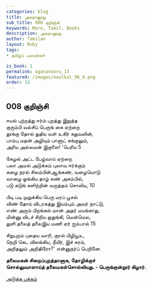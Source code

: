 ```yaml
---
categories: blog
title: அகநானூறு 
sub_title: 008 குறிஞ்சி
keywords: More, Tamil, Books
description: அகநானூறு 
author: Tamilan
layout: Ruby
tags:
- தமிழ்ப் புலவர்கள் 

is_book: 1
permalink: agananooru_13
featured: /images/noolkal_96_6.png
order: 13
---
```



## 008 குறிஞ்சி

ஈயல் புற்றத்து ஈர்ம் புறத்து இறுத்த  
குரும்பி வல்சிப் பெருங் கை ஏற்றை  
தூங்கு தோல் துதிய வள் உகிர் கதுவலின்,  
பாம்பு மதன் அழியும் பானாட் கங்குலும்,  
அரிய அல்லமன் இகுளை! 'பெரிய 5

கேழல் அட்ட பேழ்வாய் ஏற்றை  
பலா அமல் அடுக்கம் புலாவ ஈர்க்கும்  
கழை நரல் சிலம்பின்ஆங்கண், வழையொடு  
வாழை ஓங்கிய தாழ் கண் அசும்பில்,  
படு கடுங் களிற்றின் வருத்தம் சொலிய, 10

பிடி படி முறுக்கிய பெரு மரப் பூசல்  
விண் தோய் விடரகத்து இயம்பும் அவர் நாட்டு,  
எண் அரும் பிறங்கல் மான் அதர் மயங்காது,  
மின்னு விடச் சிறிய ஒதுங்கி, மென்மெல,  
துளி தலைத் தலைஇய மணி ஏர் ஐம்பால் 15

சிறுபுறம் புதைய வாரி, குரல் பிழியூஉ,  
நெறி கெட விலங்கிய, நீயிர், இச் சுரம்,  
அறிதலும் அறிதிரோ?' என்னுநர்ப் பெறினே.

**தலைமகன் சிறைப்புறத்தானாக, தோழிக்குச்  
சொல்லுவாளாய்த் தலைமகள்சொல்லியது. - பெருங்குன்றூர் கிழார்.**

[அடுத்த பக்கம்](agananooru_14)